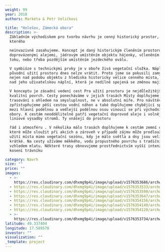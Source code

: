 ```yaml
---
weight: 99
year: 2018
authors: Markéta & Petr Veličkovi

title: "Holešov, Zámecká obora"
description: >-
  Základním východiskem pro tvorbu návrhu je cenný historický prostor, do
  kterého

  neinvazivně zasahujeme. Koncept je daný historickým členěním prostoru cestami
  doprovázenými alejemi, jádrovým umístěním objektu hájenky, včleněním vodního
  toku, nebo třeba pozdějším umístěním jezdeckého oválu.

  V symbióze s technickými prvky je v oboře živá vegetační složka. Náplň a
  původní užití prostoru dnes nelze vrátit. Proto jsme se pokusili zamyslet
  nejen nad podobu objektu z hlediska historicky velice cenného místa, ale také
  nad jeho uživatelskou náplní, která je nedílně spojená se změnou majitelů.

  V konceptu je zásadní vedení cest Pro užití prostoru je nejdůležitější jejich
  kvalitní povrch. Cesty ponecháváme v jejich trasách Místy doplňujeme zaniklé
  trasování s ohledem na smysluplnost, ne v absolutní míře. Pro návštěvníky
  zpřístupňujeme pěší cestou vodní náhon a také doplňujeme chybějící spojnici
  mezi hlavní podélnou a vedlejší podélnou osou vinoucí se při východní hranici
  obory. K cestám neoddělitelně patří vegetační doprovod aleje i volnější
  liniové výsadby stromů. Ty vnášejí do prostoru

  řád i atmosféru . V několika málo trasách doplňujeme k cestám zemní osvětlení,
  které může sloužit při akcích a zároveň v případě zájmu může prodloužit dobu
  užití místa mimo vegetační sezónu, kdy je málo světla a dny jsou velice
  krátké. Na cesty užíváme měkkého, vodu propustného povrchu s tradičním
  vzhledem mlatu. Některé trasy obnovujeme prostřednictvím vyšší intenzity
  kosení trávníku

category: Navrh
size: ""
price: ""
images:
  - >-
    https://res.cloudinary.com/dhxmg9p4i/image/upload/v1576353686/archweb/Vizualizace3_p%C5%99%C3%AD%C4%8Dn%C3%A1_cesta_1_utozj8.jpg
  - https://res.cloudinary.com/dhxmg9p4i/image/upload/v1576353533/archweb/vizualizace1_potok_1_rpbzcu.jpg
  - https://res.cloudinary.com/dhxmg9p4i/image/upload/v1576353598/archweb/Vizualizace5_vedlej%C5%A1%C3%AD_osa_pntmps.jpg
  - https://res.cloudinary.com/dhxmg9p4i/image/upload/v1576353647/archweb/Vizualizace4_ze%C4%8F_a_ovce3_yx5sa8.jpg
  - https://res.cloudinary.com/dhxmg9p4i/image/upload/v1576354156/archweb/B_VIII_Detail_H%C3%A1jenka_bb9lcn.jpg
  - https://res.cloudinary.com/dhxmg9p4i/image/upload/v1576354140/archweb/B_VIII_Detail_H%C3%A1jenka_3D_copy_bd3ljh.jpg
  - https://res.cloudinary.com/dhxmg9p4i/image/upload/v1576354120/archweb/B_VI_lxceck.jpg
  - >-
    https://res.cloudinary.com/dhxmg9p4i/image/upload/v1576353734/archweb/B_I._Hlavn%C3%AD_v%C3%BDkres_Krajin%C3%A1%C5%99sko_architektonick%C3%A9_%C5%99e%C5%A1en%C3%AD_zmen%C5%A1en%C3%BD_v%C3%BDkres_stikye.jpg
latitude: 49.337404
longitude: 17.589578
investor: ""
visualization: ""
_template: project
---
```

